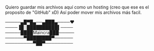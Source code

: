 Quiero guardar mis archivos aquí como un hosting (creo que ese es el proposito de "GitHub" xD) Así poder mover mis archivos más facil. <br>

─────▄█▀█▄──▄███▄────❤ <br>
────▐█░██████████▌──── <br>
─────████Maincra███───── <br>
──────▀████████▀────── <br>
─────────▀██▀───────── <br>

<!---
LinenBen17/LinenBen17 is a ✨ special ✨ repository because its `README.md` (this file) appears on your GitHub profile.
You can click the Preview link to take a look at your changes.
--->
